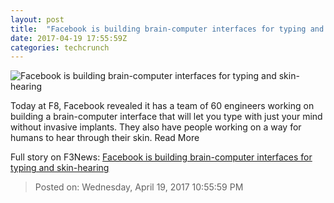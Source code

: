 ```yaml
---
layout: post
title:  "Facebook is building brain-computer interfaces for typing and skin-hearing"
date: 2017-04-19 17:55:59Z
categories: techcrunch
---
```


![Facebook is building brain-computer interfaces for typing and skin-hearing](https://tctechcrunch2011.files.wordpress.com/2017/04/facebook-brain-connections.jpg?w=764&h=400&crop=1)

Today at F8, Facebook revealed it has a team of 60 engineers working on building a brain-computer interface that will let you type with just your mind without invasive implants. They also have people working on a way for humans to hear through their skin. Read More


Full story on F3News: [Facebook is building brain-computer interfaces for typing and skin-hearing](http://www.f3nws.com/n/vQHdxG)

> Posted on: Wednesday, April 19, 2017 10:55:59 PM
